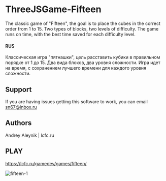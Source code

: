 # ThreeJSGame-Fifteen

The classic game of "Fifteen", the goal is to place the cubes in the correct order from 1 to 15. Two types of blocks, two levels of difficulty. The game runs on time, with the best time saved for each difficulty level.
#### RUS
Классическая игра "пятнашки", цель расставить кубики в правильном порядке от 1 до 15. Два вида блоков, два уровня сложности. Игра идет на время, с сохранением лучшего времени для каждого уровня сложности.

## Support
If you are having issues getting this software to work, you can email sn67@inbox.ru

## Authors 
Andrey Aleynik | lcfc.ru

## PLAY
https://lcfc.ru/gamedev/games/fifteen/


![fifteen-1](https://user-images.githubusercontent.com/30752521/130581121-0cf4aea6-08d0-4779-8d63-eac63d5bd01a.jpg)


